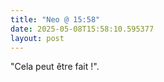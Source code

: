 ```yaml
---
title: "Neo @ 15:58"
date: 2025-05-08T15:58:10.595377
layout: post
---
```


"Cela peut être fait !".